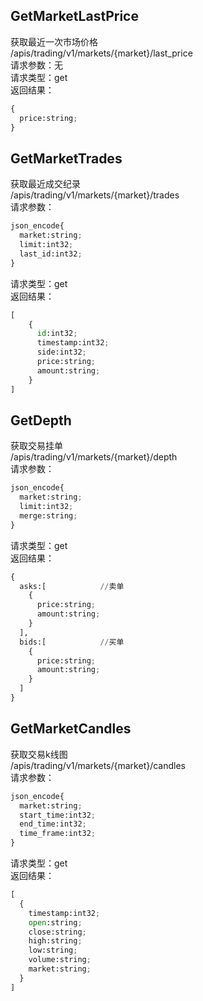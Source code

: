 <a name='def-api-trade-market-last-price'></a>
## GetMarketLastPrice
获取最近一次市场价格<br>
/apis/trading/v1/markets/{market}/last_price<br>
请求参数：无<br>
请求类型：get<br>
返回结果：<br>
```python
{
  price:string;
}
```

<a name='def-api-trade-market-get-trades'></a>
## GetMarketTrades
获取最近成交纪录<br>
/apis/trading/v1/markets/{market}/trades<br>
请求参数：<br>
```python
json_encode{
  market:string;
  limit:int32;
  last_id:int32;
}
```
请求类型：get<br>
返回结果：<br>
```python
[
    {
      id:int32;
      timestamp:int32;
      side:int32;
      price:string;
      amount:string;
    }
]
```

<a name='def-api-trade-get-depth'></a>
## GetDepth
获取交易挂单<br>
/apis/trading/v1/markets/{market}/depth<br>
请求参数：<br>
```python
json_encode{
  market:string;
  limit:int32;
  merge:string;
}
```
请求类型：get<br>
返回结果：<br>
```python
{
  asks:[            //卖单
    {
      price:string;
      amount:string;
    }
  ],
  bids:[            //买单
    {
      price:string;
      amount:string;
    }
  ]
}
```


<a name='def-api-trade-market-get-candles'></a>
## GetMarketCandles
获取交易k线图<br>
/apis/trading/v1/markets/{market}/candles<br>
请求参数：<br>
```python
json_encode{
  market:string;
  start_time:int32;
  end_time:int32;
  time_frame:int32;
}
```
请求类型：get<br>
返回结果：<br>
```python
[
  {
    timestamp:int32;
    open:string;
    close:string;
    high:string;
    low:string;
    volume:string;
    market:string;
  }
]
```
